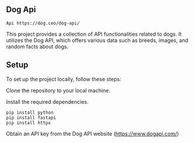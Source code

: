 ## Dog Api

```Api https://dog.ceo/dog-api/```

This project provides a collection of API functionalities related to dogs. It utilizes the Dog API, which offers various data such as breeds, images, and random facts about dogs.

## Setup
To set up the project locally, follow these steps:

Clone the repository to your local machine.

Install the required dependencies.
```
pip install python
pip install fastapi
pip install httpx
```
Obtain an API key from the Dog API website (https://www.dogapi.com/) 



